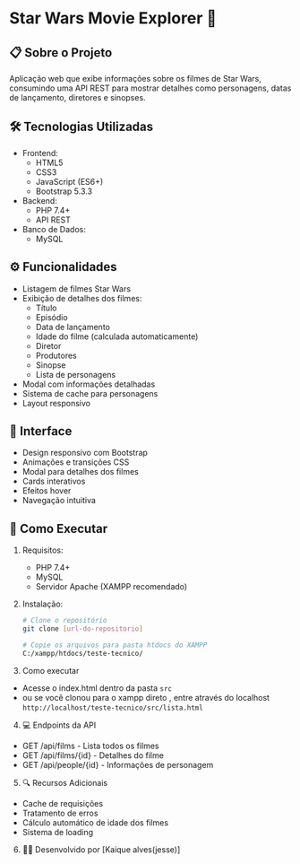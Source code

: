 # Star Wars Movie Explorer 🚀

## 📋 Sobre o Projeto

Aplicação web que exibe informações sobre os filmes de Star Wars, consumindo uma API REST para mostrar detalhes como personagens, datas de lançamento, diretores e sinopses.

## 🛠 Tecnologias Utilizadas

- Frontend:
  - HTML5
  - CSS3
  - JavaScript (ES6+)
  - Bootstrap 5.3.3
- Backend:
  - PHP 7.4+
  - API REST
- Banco de Dados:
  - MySQL

## ⚙ Funcionalidades

- Listagem de filmes Star Wars
- Exibição de detalhes dos filmes:
  - Título
  - Episódio
  - Data de lançamento
  - Idade do filme (calculada automaticamente)
  - Diretor
  - Produtores
  - Sinopse
  - Lista de personagens
- Modal com informações detalhadas
- Sistema de cache para personagens
- Layout responsivo

## 🎨 Interface

- Design responsivo com Bootstrap
- Animações e transições CSS
- Modal para detalhes dos filmes
- Cards interativos
- Efeitos hover
- Navegação intuitiva

## 🚀 Como Executar

1. Requisitos:

   - PHP 7.4+
   - MySQL
   - Servidor Apache (XAMPP recomendado)

2. Instalação:

   ```bash
   # Clone o repositório
   git clone [url-do-repositorio]

   # Copie os arquivos para pasta htdocs do XAMPP
   C:/xampp/htdocs/teste-tecnico/

   ```

3. Como executar

- Acesse o index.html dentro da pasta `src`
- ou se você clonou para o xampp direto , entre através do localhost `http://localhost/teste-tecnico/src/lista.html`

4. 💻 Endpoints da API

- GET /api/films - Lista todos os filmes
- GET /api/films/{id} - Detalhes do filme
- GET /api/people/{id} - Informações de personagem

5. 🔍 Recursos Adicionais

- Cache de requisições
- Tratamento de erros
- Cálculo automático de idade dos filmes
- Sistema de loading

6. 👨‍💻 Desenvolvido por
   [Kaique alves(jesse)]
